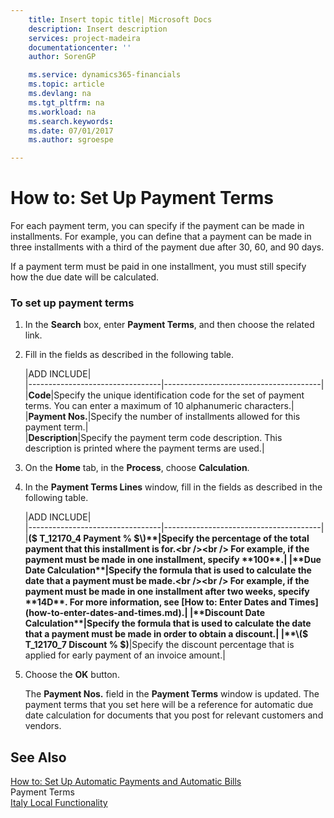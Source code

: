 ```yaml
---
    title: Insert topic title| Microsoft Docs
    description: Insert description
    services: project-madeira
    documentationcenter: ''
    author: SorenGP

    ms.service: dynamics365-financials
    ms.topic: article
    ms.devlang: na
    ms.tgt_pltfrm: na
    ms.workload: na
    ms.search.keywords:
    ms.date: 07/01/2017
    ms.author: sgroespe

---
```

# How to: Set Up Payment Terms
For each payment term, you can specify if the payment can be made in installments. For example, you can define that a payment can be made in three installments with a third of the payment due after 30, 60, and 90 days.  
  
 If a payment term must be paid in one installment, you must still specify how the due date will be calculated.  
  
### To set up payment terms  
  
1.  In the **Search** box, enter **Payment Terms**, and then choose the related link.  
  
2.  Fill in the fields as described in the following table.  
  
    |ADD INCLUDE<!--[!INCLUDE[bp_tablefield](../../includes/bp_tabledescription_md.md)]-->|  
    |---------------------------------|---------------------------------------|  
    |**Code**|Specify the unique identification code for the set of payment terms. You can enter a maximum of 10 alphanumeric characters.|  
    |**Payment Nos.**|Specify the number of installments allowed for this payment term.|  
    |**Description**|Specify the payment term code description. This description is printed where the payment terms are used.|  
  
3.  On the **Home** tab, in the **Process**, choose **Calculation**.  
  
4.  In the **Payment Terms Lines** window, fill in the fields as described in the following table.  
  
    |ADD INCLUDE<!--[!INCLUDE[bp_tablefield](../../includes/bp_tabledescription_md.md)]-->|  
    |---------------------------------|---------------------------------------|  
    |**\($ T\_12170\_4 Payment % $\)**|Specify the percentage of the total payment that this installment is for.<br /><br /> For example, if the payment must be made in one installment, specify **100**.|  
    |**Due Date Calculation**|Specify the formula that is used to calculate the date that a payment must be made.<br /><br /> For example, if the payment must be made in one installment after two weeks, specify **14D**. For more information, see [How to: Enter Dates and Times](how-to-enter-dates-and-times.md).|  
    |**Discount Date Calculation**|Specify the formula that is used to calculate the date that a payment must be made in order to obtain a discount.|  
    |**\($ T\_12170\_7 Discount % $\)**|Specify the discount percentage that is applied for early payment of an invoice amount.|  
  
5.  Choose the **OK** button.  
  
     The **Payment Nos.** field in the **Payment Terms** window is updated. The payment terms that you set here will be a reference for automatic due date calculation for documents that you post for relevant customers and vendors.  
  
## See Also  
 [How to: Set Up Automatic Payments and Automatic Bills](how-to-set-up-automatic-payments-and-automatic-bills.md)   
 Payment Terms   
 [Italy Local Functionality](italy-local-functionality.md)